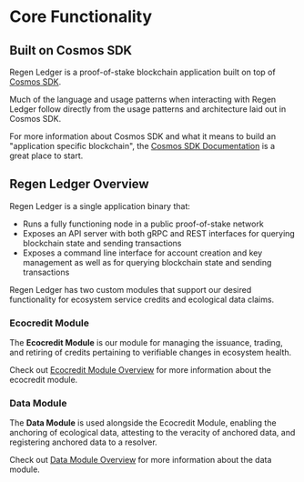 # Core Functionality

## Built on Cosmos SDK

Regen Ledger is a proof-of-stake blockchain application built on top of [Cosmos SDK](https://github.com/cosmos/cosmos-sdk).

Much of the language and usage patterns when interacting with Regen Ledger follow directly from the usage patterns and architecture laid out in Cosmos SDK.

For more information about Cosmos SDK and what it means to build an "application specific blockchain", the [Cosmos SDK Documentation](https://docs.cosmos.network/main/intro/overview.html#what-are-application-specific-blockchains) is a great place to start.

## Regen Ledger Overview

Regen Ledger is a single application binary that:
- Runs a fully functioning node in a public proof-of-stake network
- Exposes an API server with both gRPC and REST interfaces for querying blockchain state and sending transactions
- Exposes a command line interface for account creation and key management as well as for querying blockchain state and sending transactions

Regen Ledger has two custom modules that support our desired functionality for ecosystem service credits and ecological data claims.

### Ecocredit Module

The **Ecocredit Module** is our module for managing the issuance, trading, and retiring of credits pertaining to verifiable changes in ecosystem health.

Check out [Ecocredit Module Overview](../../modules/ecocredit/README.md) for more information about the ecocredit module.

### Data Module

The **Data Module** is used alongside the Ecocredit Module, enabling the anchoring of ecological data, attesting to the veracity of anchored data, and registering anchored data to a resolver.

Check out [Data Module Overview](../../modules/data/README.md) for more information about the data module.
